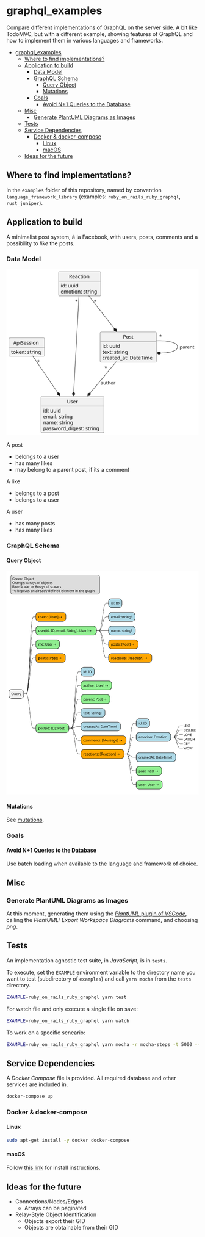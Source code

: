 # graphql_examples

Compare different implementations of GraphQL on the server side. A bit like TodoMVC, but
with a different example, showing features of GraphQL and how to implement them in various
languages and frameworks.

- [graphql\_examples](#graphql_examples)
  - [Where to find implementations?](#where-to-find-implementations)
  - [Application to build](#application-to-build)
    - [Data Model](#data-model)
    - [GraphQL Schema](#graphql-schema)
      - [Query Object](#query-object)
      - [Mutations](#mutations)
    - [Goals](#goals)
      - [Avoid N+1 Queries to the Database](#avoid-n1-queries-to-the-database)
  - [Misc](#misc)
    - [Generate PlantUML Diagrams as Images](#generate-plantuml-diagrams-as-images)
  - [Tests](#tests)
  - [Service Dependencies](#service-dependencies)
    - [Docker \& docker-compose](#docker--docker-compose)
      - [Linux](#linux)
      - [macOS](#macos)
  - [Ideas for the future](#ideas-for-the-future)

## Where to find implementations?

In the `examples` folder of this repository, named by convention `language_framework_library`
(examples: `ruby_on_rails_ruby_graphql`, `rust_juniper`).

## Application to build

A minimalist post system, à la Facebook, with users, posts, comments and a possibility
to _like_ the posts.

### Data Model

![Data model](out/model/Models.svg)

A post

- belongs to a user
- has many likes
- may belong to a parent post, if its a comment

A like

- belongs to a post
- belongs to a user

A user

- has many posts
- has many likes

### GraphQL Schema

#### Query Object

![GraphQL Query Object](out/schema_query/schema_query-1.svg)

#### Mutations

See [mutations](mutation.md).

### Goals

#### Avoid N+1 Queries to the Database

Use batch loading when available to the language and framework of choice.

## Misc

### Generate PlantUML Diagrams as Images

At this moment, generating them using the [_PlantUML_ plugin of _VSCode_](https://marketplace.visualstudio.com/items?itemName=jebbs.plantuml),
calling the _PlantUML: Export Workspace Diagrams_ command, and choosing _png_.

## Tests

An implementation agnostic test suite, in _JavaScript_, is in `tests`.

To execute, set the `EXAMPLE` environment variable to the directory name
you want to test (subdirectory of `examples`) and call `yarn mocha` from
the `tests` directory.

```bash
EXAMPLE=ruby_on_rails_ruby_graphql yarn test
```

For watch file and only execute a single file on save:

```bash
EXAMPLE=ruby_on_rails_ruby_graphql yarn watch
```

To work on a specific scneario:

```bash
EXAMPLE=ruby_on_rails_ruby_graphql yarn mocha -r mocha-steps -t 5000 --watch scenarios/authentication.js
```

## Service Dependencies

A _Docker Compose_ file is provided. All required database and other
services are included in.

```bash
docker-compose up
```

### Docker & docker-compose

#### Linux

```bash
sudo apt-get install -y docker docker-compose
```

#### macOS

Follow [this link](https://docs.docker.com/docker-for-mac/install/) for install instructions.

## Ideas for the future

- Connections/Nodes/Edges
  - Arrays can be paginated
- Relay-Style Object Identification
  - Objects export their GID
  - Objects are obtainable from their GID
